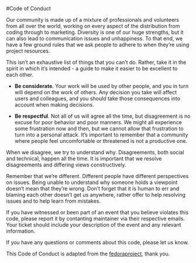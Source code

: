 
#Code of Conduct

Our community is made up of a mixture of professionals and volunteers from all over the world,
working on every aspect of the distribution from coding through to marketing. Diversity is one of 
our huge strengths, but it can also lead to communication issues and unhappiness. To that end, we
have a few ground rules that we ask people to adhere to when they’re using project resources.

This isn’t an exhaustive list of things that you can’t do. Rather, take it in the spirit in which 
it’s intended - a guide to make it easier to be excellent to each other.

- **Be considerate**. Your work will be used by other people, and you in turn will depend on the work 
of others. Any decision you take will affect users and colleagues, and you should take those
consequences into account when making decisions.

- **Be respectful**. Not all of us will agree all the time, but disagreement is no excuse for poor
behavior and poor manners. We might all experience some frustration now and then, but we cannot 
allow that frustration to turn into a personal attack. It’s important to remember that a community
where people feel uncomfortable or threatened is not a productive one. 

When we disagree, we try to understand why. Disagreements, both social and technical, happen all the
time. It is important that we resolve disagreements and differing views constructively.

Remember that we’re different. Different people have different perspectives on issues. Being unable 
to understand why someone holds a viewpoint doesn’t mean that they’re wrong. Don’t forget that it 
is human to err and blaming each other doesn’t get us anywhere, rather offer to help resolving issues 
and to help learn from mistakes.

If you have witnessed or been part of an event that you believe violates this code, please report 
it by contanting maintainer via their respective emails. Your ticket should include your 
description of the event and any relevant information.

If you have any questions or comments about this code, please let us know.

This Code of Conduct is adapted from 
the [fedoraproject](https://docs.fedoraproject.org/en-US/project/code-of-conduct/), thank you.

